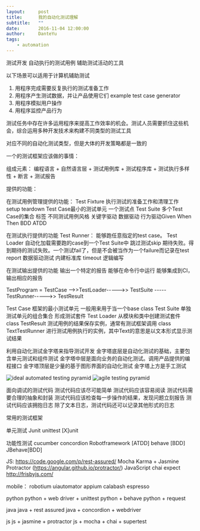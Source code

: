 ```yaml
---
layout:     post
title:      我的自动化测试理解
subtitle:   ""
date:       2016-11-04 12:00:00
author:     DanteYu
tags:
    - automation
---
```


测试开发
自动执行的测试用例
辅助测试活动的工具

以下场景可以适用于计算机辅助测试
1. 用程序完成需要反复执行的测试准备工作
2. 用程序产生测试数据，并让产品使用它们          example  test case generator
3. 用程序模拟用户操作
4. 用程序监控产品行为

测试任务中存在许多运用程序来提高工作效率的机会。测试人员需要抓住这些机会，综合运用多种开发技术来构建不同类型的测试工具

对应不同的自动化测试类型，但是大体的开发策略都是一致的

一个的测试框架应该做的事情：

组成元素： 编程语言 + 自然语言层 + 测试用例库 + 测试程序库 + 测试执行多样性 + 断言 + 测试报告

提供的功能：

在测试用例管理提供的功能：
     Test Fixture 执行测试的准备工作和清理工作 setup teardown
     Test Case最小的测试单元 一个测试点
     Test Suite 多个Test Case的集合
     标签
     不同测试用例风格 关键字驱动 数据驱动 行为驱动Given When Then BDD  ATDD

在测试执行提供的功能 Test Runner：
     能够跑任意指定的test case。 Test Loader 自动化加载需要跑的case到一个Test Suite中
     跳过测试skip
     期待失败。得到期待的测试失败。一个测试fail了，但是不会被当作为一个failure而记录在test report
     数据驱动测试
     内建标准库  timeout
     逻辑编写

在测试输出提供的功能
     输出一个特定的报告
     能够在命令行中运行
     能够集成到CI，输出相应的报告


TestProgram = TestCase ——>>TestLoader----->> TestSuite -----TestRunner----->> TestResult

Test Case  框架的最小测试单元 一般用来用于当一个base class
Test Suite  单独测试单元的组合集合 形成测试套件
Test Loader  从模块和类中创建测试套件
class TestResult 测试用例的结果保存实例，通常有测试框架调用
class TextTestRunner 进行测试用例执行的实例，其中Text的意思是以文本形式显示测试结果

利用自动化测试金字塔来指导测试开发
金字塔底层是自动化测试的基础，主要包含单元测试和组件测试
金字塔中层是面向业务的自动化测试。调用产品提供的编程接口
金字塔顶层是少量的基于图形界面的自动化测试
金字塔上方是手工测试

![ideal automated testing pyramid](https://watirmelon.files.wordpress.com/2012/01/idealautomatedtestingpyramid.png)
![agile testing pyramid](http://riis.com/images/posts/Recording-UI-Testing-with-XCUI-Swift/gregory1_fig01.jpg)

面向调试的测试代码
测试代码应该尽可能简单
测试代码应该容易阅读
测试代码需要合理的抽象和封装
测试代码应该检查每一步操作的结果，发现问题立刻报告
测试代码应该拥抱日志
除了文本日志，测试代码还可以记录其他形式的日志


常用的测试框架

单元测试
Junit
unittest
[X]unit

功能性测试
cucumber
concordion
Robotframework [ATDD]
behave [BDD]
JBehave[BDD]

JS:
https://code.google.com/p/rest-assured/
Mocha
Karma + Jasmine
Protractor (https://angular.github.io/protractor/) JavaScript
chai
expect
http://frisbyjs.com/

mobile：
robotium
uiautomator
appium
calabash
espresso



python 
python + web driver + unittest
python + behave
python + request

java
java + rest assured
java + concordion + webdriver

js
js + jasmine + protractor
js + mocha + chai + supertest